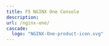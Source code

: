 ```yaml
---
title: F5 NGINX One Console
description:
url: /nginx-one/
cascade:
  logo: "NGINX-One-product-icon.svg"
---
```


